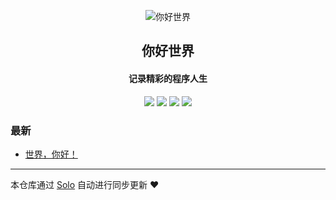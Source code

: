 <p align="center"><img alt="你好世界" src="https://static.b3log.org/images/brand/solo-32.png"></p><h2 align="center">
你好世界
</h2>

<h4 align="center">记录精彩的程序人生</h4>
<p align="center"><a title="你好世界" target="_blank" href="https://github.com/nice-cc/solo-blog"><img src="https://img.shields.io/github/last-commit/nice-cc/solo-blog.svg?style=flat-square&color=FF9900"></a>
<a title="GitHub repo size in bytes" target="_blank" href="https://github.com/nice-cc/solo-blog"><img src="https://img.shields.io/github/repo-size/nice-cc/solo-blog.svg?style=flat-square"></a>
<a title="Solo Version" target="_blank" href="https://github.com/b3log/solo/releases"><img src="https://img.shields.io/badge/solo-3.6.7-f1e05a.svg?style=flat-square&color=blueviolet"></a>
<a title="Hits" target="_blank" href="https://github.com/b3log/hits"><img src="https://hits.b3log.org/nice-cc/solo-blog.svg"></a></p>

### 最新

* [世界，你好！](http://b.diskblog.com/hello-solo)



---

本仓库通过 [Solo](https://github.com/b3log/solo) 自动进行同步更新 ❤️ 